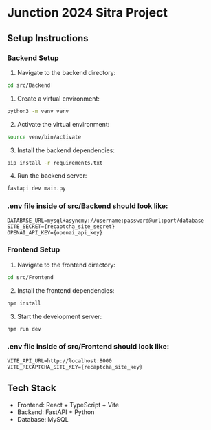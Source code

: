 # Junction 2024 Sitra Project

## Setup Instructions

### Backend Setup

1. Navigate to the backend directory:
```bash
cd src/Backend
```

1. Create a virtual environment:
```bash
python3 -m venv venv
```

2. Activate the virtual environment:
```bash
source venv/bin/activate
```

3. Install the backend dependencies:
```bash
pip install -r requirements.txt
```

4. Run the backend server:
```bash
fastapi dev main.py
```

### .env file inside of src/Backend should look like:
```
DATABASE_URL=mysql+asyncmy://username:password@url:port/database
SITE_SECRET={recaptcha_site_secret}
OPENAI_API_KEY={openai_api_key}
```

### Frontend Setup

1. Navigate to the frontend directory:
```bash
cd src/Frontend
```

2. Install the frontend dependencies:
```bash
npm install
```

3. Start the development server:
```bash
npm run dev
```

### .env file inside of src/Frontend should look like:
```
VITE_API_URL=http://localhost:8000
VITE_RECAPTCHA_SITE_KEY={recaptcha_site_key}
```

## Tech Stack
- Frontend: React + TypeScript + Vite
- Backend: FastAPI + Python
- Database: MySQL
